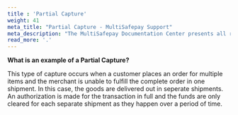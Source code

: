 ```yaml
---
title : 'Partial Capture'
weight: 41
meta_title: "Partial Capture - MultiSafepay Support"
meta_description: "The MultiSafepay Documentation Center presents all relevant information about our Plugins and API. You can also find support pages for Payment Methods, Tools and General Questions as well as the contact details of our Support and Integration Teams."
read_more: '.'
---
```

**What is an example of a Partial Capture?**

This type of capture occurs when a customer places an order for multiple items and the merchant is unable to fulfill the complete order in one shipment.
In this case, the goods are delivered out in seperate shipments. An authorization is made for the transaction in full and the funds are only cleared for each separate shipment as they happen over a period of time.